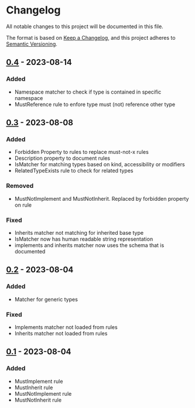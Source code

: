 # Changelog
All notable changes to this project will be documented in this file.

The format is based on [Keep a Changelog](https://keepachangelog.com/en/1.1.0/),
and this project adheres to [Semantic Versioning](https://semver.org/spec/v2.0.0.html).

## [0.4] - 2023-08-14
### Added
- Namespace matcher to check if type is contained in specific namespace
- MustReference rule to enfore type must (not) reference other type

## [0.3] - 2023-08-08
### Added
- Forbidden Property to rules to replace must-not-x rules
- Description property to document rules
- IsMatcher for matching types based on kind, accessibility or modifiers
- RelatedTypeExists rule to check for related types

### Removed
- MustNotImplement and MustNotInherit. Replaced by forbidden property on rule

### Fixed
- Inherits matcher not matching for inherited base type
- IsMatcher now has human readable string representation
- implements and inherits matcher now uses the schema that is documented

## [0.2] - 2023-08-04
### Added
- Matcher for generic types

### Fixed
- Implements matcher not loaded from rules
- Inherits matcher not loaded from rules

## [0.1] - 2023-08-04
### Added
- MustImplement rule
- MustInherit rule
- MustNotImplement rule
- MustNotInherit rule


[0.4]: https://github.com/TheSylence/ArchitectureAnalyzer/compare/0.3...0.4
[0.3]: https://github.com/TheSylence/ArchitectureAnalyzer/compare/0.2...0.3
[0.2]: https://github.com/TheSylence/ArchitectureAnalyzer/compare/0.1...0.2
[0.1]: https://github.com/TheSylence/ArchitectureAnalyzer/releases/tag/0.1
<!-- Release: %URL%/releases/tag/%VERSION% -->
<!-- Compare: %URL%/compare/%OLD_VERSION%...%NEW_VERSION% -->
<!-- BaseUrl: https://github.com/TheSylence/ArchitectureAnalyzer -->
